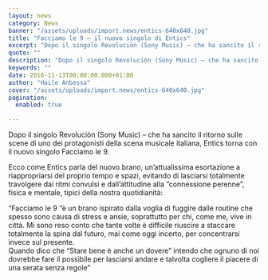 ```yaml
---
layout: news
category: News
banner: "/assets/uploads/import.news/entics-640x640.jpg"
title: "Facciamo le 9 – il nuovo singolo di Entics"
excerpt: "Dopo il singolo Revoluciòn (Sony Music) – che ha sancito il ritorno sulle scene di uno dei protagonisti della scena musicale italiana, Entics torna con il nuovo singolo Facciamo le 9. Ecco come Entics parla del nuovo brano, un’attualissima esortazione a riappropriarsi del proprio tempo e spazi, evitando di lasciarsi totalmente travolgere dai ritmi convulsi [&hellip"
quote: ""
description: "Dopo il singolo Revoluciòn (Sony Music) – che ha sancito il ritorno sulle scene di uno dei protagonisti della scena musicale italiana, Entics torna con il nuovo singolo Facciamo le 9. Ecco come Entics parla del nuovo brano, un’attualissima esortazione a riappropriarsi del proprio tempo e spazi, evitando di lasciarsi totalmente travolgere dai ritmi convulsi [&hellip"
keywords: ""
date: 2016-11-13T00:00:00.000+01:00
author: "Haile Anbessa"
cover: "/assets/uploads/import.news/entics-640x640.jpg"
pagination:
  enabled: true

---
```


  
Dopo il singolo Revoluciòn (Sony Music) – che ha sancito il ritorno sulle scene di uno dei protagonisti della scena musicale italiana, Entics torna con il nuovo singolo Facciamo le 9.

Ecco come Entics parla del nuovo brano, un’attualissima esortazione a riappropriarsi del proprio tempo e spazi, evitando di lasciarsi totalmente travolgere dai ritmi convulsi e dall’attitudine alla “connessione perenne”, fisica e mentale, tipici della nostra quotidianità:

“Facciamo le 9 “è un brano ispirato dalla voglia di fuggire dalle routine che spesso sono causa di stress e ansie, soprattutto per chi, come me, vive in città. Mi sono reso conto che tante volte è difficile riuscire a staccare totalmente la spina dal futuro, mai come oggi incerto, per concentrarsi invece sul presente.  
Quando dico che “Stare bene è anche un dovere” intendo che ognuno di noi dovrebbe fare il possibile per lasciarsi andare e talvolta cogliere il piacere di una serata senza regole”